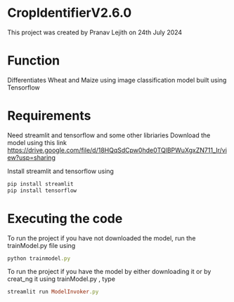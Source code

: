 # CropIdentifierV2.6.0

This project was created by Pranav Lejith on 24th July 2024

# Function

Differentiates Wheat and Maize using image classification model built using Tensorflow

# Requirements

Need streamlit and tensorflow and some other libriaries
Download the model using this link
https://drive.google.com/file/d/18HQqSdCpw0hde0TQlBPWuXgxZN711_Ir/view?usp=sharing

Install streamlit and tensorflow using
```ruby
pip install streamlit
pip install tensorflow
```
# Executing the code

To run the project if you have not downloaded the model, run the trainModel.py file using 
```ruby
python trainmodel.py
```
To run the project if you have the model by either downloading it or by creat_ng it using trainModel.py , type
```ruby
streamlit run ModelInvoker.py
```


